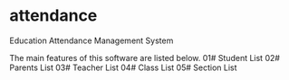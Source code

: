# attendance
Education Attendance Management System

The main features of this software are listed below.
01# Student List
02# Parents List
03# Teacher List
04# Class List
05# Section List
